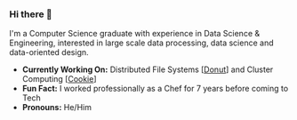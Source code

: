 ### Hi there 👋

I'm a Computer Science graduate with experience in Data Science & Engineering, interested in large scale data processing, data science and data-oriented design.

- **Currently Working On:** Distributed File Systems [[Donut](https://github.com/tomas-ramos21/Donut)] and Cluster Computing [[Cookie](https://github.com/tomas-ramos21/Cookie)]
- **Fun Fact:** I worked professionally as a Chef for 7 years before coming to Tech
- **Pronouns:** He/Him

<!--
[![tomas-ramos21's github stats](https://github-readme-stats.vercel.app/api?username=tomas-ramos21&include_all_commits=true&show_icons=true&hide_title=true&hide_border=true)](https://github.com/tomas-ramos21)
[![Top Langs](https://github-readme-stats.vercel.app/api/top-langs/?username=tomas-ramos21&include_all_commits=true&show_icons=true&hide_title=true&hide_border=true)](https://github.com/tomas-ramos21)
-->
